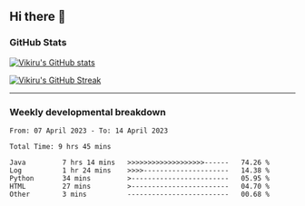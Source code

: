 ## Hi there 👋

### GitHub Stats

[![Vikiru's GitHub stats](https://github-readme-stats.vercel.app/api?username=vikiru&theme=nightowl&include_all_commits=true&count_private=true&hide=stars,contribs&show_icons=true)](https://github.com/anuraghazra/github-readme-stats)

[![Vikiru's GitHub Streak](https://streak-stats.demolab.com/?user=vikiru&theme=nightowl&hide_border=true&date_format=M%20j%5B%2C%20Y%5D)](https://github.com/DenverCoder1/github-readme-streak-stats)

---

### Weekly developmental breakdown

<!--START_SECTION:waka-->

```text
From: 07 April 2023 - To: 14 April 2023

Total Time: 9 hrs 45 mins

Java         7 hrs 14 mins   >>>>>>>>>>>>>>>>>>>------   74.26 %
Log          1 hr 24 mins    >>>>---------------------   14.38 %
Python       34 mins         >------------------------   05.95 %
HTML         27 mins         >------------------------   04.70 %
Other        3 mins          -------------------------   00.68 %
```

<!--END_SECTION:waka-->

